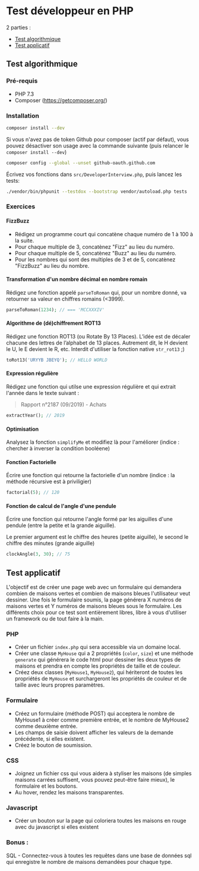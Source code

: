 # Test développeur en PHP

2 parties :

- [Test algorithmique](#test-algorithmique)
- [Test applicatif](#test-applicatif)

Test algorithmique
--

### Pré-requis

- PHP 7.3
- Composer (https://getcomposer.org/)

### Installation

```sh
composer install --dev
```

Si vous n'avez pas de token Github pour composer (actif par défaut), vous pouvez désactiver son usage avec la commande suivante (puis relancer le `composer install --dev`)


```sh
composer config --global --unset github-oauth.github.com
```

Écrivez vos fonctions dans `src/DeveloperInterview.php`, puis lancez les tests:

```sh
./vendor/bin/phpunit --testdox --bootstrap vendor/autoload.php tests
```

### Exercices

#### FizzBuzz

- Rédigez un programme court qui concatène chaque numéro de 1 à 100 à la suite.
- Pour chaque multiple de 3, concatènez "Fizz" au lieu du numéro.
- Pour chaque multiple de 5, concatènez "Buzz" au lieu du numéro.
- Pour les nombres qui sont des multiples de 3 et de 5, concatènez "FizzBuzz" au lieu du nombre.

#### Transformation d'un nombre décimal en nombre romain

Rédigez une fonction appelé `parseToRoman` qui, pour un nombre donné, va retourner sa valeur en chiffres romains (<3999).

```php
parseToRoman(1234); // === 'MCCXXXIV'
```

#### Algorithme de (dé)chiffrement ROT13

Rédigez une fonction ROT13 (ou Rotate By 13 Places). L’idée est de décaler chacune des lettres de l’alphabet de 13 places. Autrement dit, le H devient le U, le E devient le R, etc. Interdit d'utiliser la fonction native `str_rot13` ;)

```php
toRot13('URYYB JBEYQ'); // HELLO WORLD
```

#### Expression régulière

Rédigez une fonction qui utilse une expression régulière et qui extrait l'année dans le texte suivant :

> Rapport n°2187 (09/2019) - Achats

```php
extractYear(); // 2019
```

#### Optimisation

Analysez la fonction `simplifyMe` et modifiez là pour l'améliorer (indice : chercher à inverser la condition booléene)

#### Fonction Factorielle

Écrire une fonction qui retourne la factorielle d'un nombre (indice : la méthode récursive est à priviligier)

```php
factorial(5); // 120
```

#### Fonction de calcul de l'angle d'une pendule

Écrire une fonction qui retourne l'angle formé par les aiguilles d'une pendule (entre la petite et la grande aiguille).

Le premier argument est le chiffre des heures (petite aiguille), le second le chiffre des minutes (grande aiguille)

```php
clockAngle(3, 30); // 75
```

Test applicatif
---

L'objectif est de créer une page web avec un formulaire qui demandera combien de maisons vertes et combien de maisons bleues l'utilisateur veut dessiner.  Une fois le formulaire soumis, la page générera X numéros de maisons vertes et Y numéros de maisons bleues sous le formulaire. Les différents choix pour ce test sont entièrement libres, libre à vous d'utiliser un framework ou de tout faire à la main. 

### PHP

- Créer un fichier `index.php` qui sera accessible via un domaine local.
- Créer une classe `MyHouse` qui a 2 propriétés (`color`, `size`) et une méthode `generate` qui générera le code html pour dessiner les deux types de maisons et prendra en compte les propriétés de taille et de couleur.
- Créez deux classes (`MyHouse1`, `MyHouse2`), qui hériteront de toutes les propriétés de `MyHouse` et surchargeront les propriétés de couleur et de taille avec leurs propres paramètres. 

### Formulaire

- Créez un formulaire (méthode POST) qui acceptera le nombre de MyHouse1 à créer comme première entrée, et le nombre de MyHouse2 comme deuxième entrée.
- Les champs de saisie doivent afficher les valeurs de la demande précédente, si elles existent.
- Créez le bouton de soumission.

### CSS

- Joignez un fichier css qui vous aidera à styliser les maisons (de simples maisons carrées suffisent, vous pouvez peut-être faire mieux), le formulaire et les boutons. 
- Au hover, rendez les maisons transparentes.

### Javascript

- Créer un bouton sur la page qui coloriera toutes les maisons en rouge avec du javascript si elles existent

### Bonus :

SQL - Connectez-vous à toutes les requêtes dans une base de données sql qui enregistre le nombre de maisons demandées pour chaque type.

